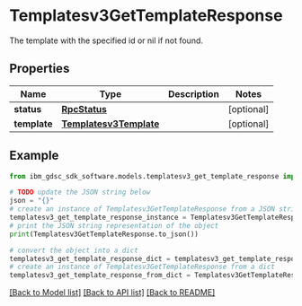 # Templatesv3GetTemplateResponse

The template with the specified id or nil if not found.

## Properties

Name | Type | Description | Notes
------------ | ------------- | ------------- | -------------
**status** | [**RpcStatus**](RpcStatus.md) |  | [optional] 
**template** | [**Templatesv3Template**](Templatesv3Template.md) |  | [optional] 

## Example

```python
from ibm_gdsc_sdk_software.models.templatesv3_get_template_response import Templatesv3GetTemplateResponse

# TODO update the JSON string below
json = "{}"
# create an instance of Templatesv3GetTemplateResponse from a JSON string
templatesv3_get_template_response_instance = Templatesv3GetTemplateResponse.from_json(json)
# print the JSON string representation of the object
print(Templatesv3GetTemplateResponse.to_json())

# convert the object into a dict
templatesv3_get_template_response_dict = templatesv3_get_template_response_instance.to_dict()
# create an instance of Templatesv3GetTemplateResponse from a dict
templatesv3_get_template_response_from_dict = Templatesv3GetTemplateResponse.from_dict(templatesv3_get_template_response_dict)
```
[[Back to Model list]](../README.md#documentation-for-models) [[Back to API list]](../README.md#documentation-for-api-endpoints) [[Back to README]](../README.md)


